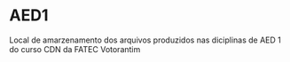 # AED1
Local de amarzenamento dos arquivos produzidos nas diciplinas de AED 1 do curso CDN da FATEC Votorantim
